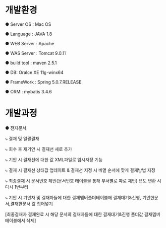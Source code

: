 # 개발환경
● Server OS : Mac OS

● Language : JAVA 1.8

● WEB Server : Apache 

● WAS Server : Tomcat 9.0.11

● build tool : maven 2.5.1

● DB: Oralce XE 11g-winx64

● FrameWork : Spring 5.0.7.RELEASE

● ORM : mybatis 3.4.6

# 개발과정
● 전자문서

⤷ 결재 및 일괄결재

⤷ 회수 후 재기안 시 결재선 새로 추가

⤷  기안 시 결재선에 대한 값 XML파일로 임시저장 기능

⤷ 결재 시 결재선 상태값 업데이트 & 결재선 지정 시 베열 순서에 맞게 결재방법 지정

⤷ 최종결재 시 문서번호 체번(문서번호 테이블을 통해 부서별로 따로 체번) 년도 변환 시 다시 1번부터

⤷ 기안 시 기안자 및 결재자들에 대한 결재멤버폴더테이블에 결재대기&진행, 기안한문서,결재한문서 값 집어넣기

[최종결재자 결재완료 시 해당 문서의 결재자들에 대한 결재대기&진행 폴더값 결재멤버테이블에서 삭제]

